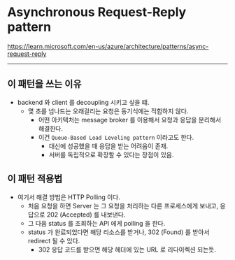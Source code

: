 # Asynchronous Request-Reply pattern

https://learn.microsoft.com/en-us/azure/architecture/patterns/async-request-reply

***

## 이 패턴을 쓰는 이유 

- backend 와 client 를 decoupling 시키고 싶을 떄. 
  - 몇 초를 넘나드는 오래걸리는 요청은 동기식에는 적합하지 않다. 
    - 어떤 아키텍처는 message broker 를 이용해서 요청과 응답을 분리해서 해결한다. 
    - 이건 `Queue-Based Load Leveling pattern` 이라고도 한다. 
      - 대신에 성공했을 때 응답을 받는 어려움이 존재.
      - 서버를 독립적으로 확장할 수 있다는 장점이 있음. 

## 이 패턴 적용법  

- 여기서 해결 방법은 HTTP Polling 이다. 
  - 처음 요청을 하면 Server 는 그 요청을 처리하는 다른 프로세스에게 보내고, 응답으로 202 (Accepted) 를 내보낸다. 
  - 그 다음 status 를 조회하는 API 에게 polling 을 한다. 
  - status 가 완료되었다면 해당 리소스를 받거나, 302 (Found) 를 받아서 redirect 될 수 있다.
    - 302 응답 코드를 받으면 해당 헤더에 있는 URL 로 리다이렉션 되는듯. 

